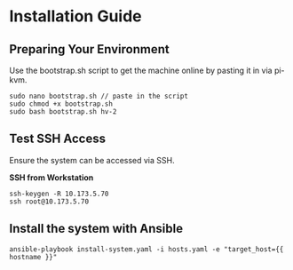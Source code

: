 # Installation Guide

## Preparing Your Environment

Use the bootstrap.sh script to get the machine online by pasting it in via pi-kvm.

```
sudo nano bootstrap.sh // paste in the script
sudo chmod +x bootstrap.sh
sudo bash bootstrap.sh hv-2
```

## Test SSH Access

Ensure the system can be accessed via SSH.

**SSH from Workstation**  
   ```
   ssh-keygen -R 10.173.5.70
   ssh root@10.173.5.70
   ```

## Install the system with Ansible

```
ansible-playbook install-system.yaml -i hosts.yaml -e "target_host={{ hostname }}"
```